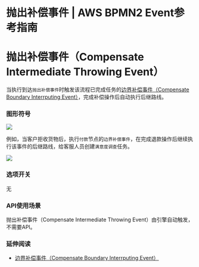 # 抛出补偿事件 | AWS BPMN2 Event参考指南

# 抛出补偿事件（Compensate Intermediate Throwing Event）

当执行到达`抛出补偿事件`时触发该流程已完成任务的[边界补偿事件（Compensate Boundary Interrputing Event）](<../boundaryevents/compensate_boundary_interrputing_event.html>)，完成补偿操作后自动执行后继路线。

### 图形符号

![](https://docs.awspaas.com/reference-guide/aws-paas-process-event-reference-guide/intermediateevents/61.png)

例如，当客户拒收货物后，执行`付款`节点的`边界补偿事件`，在完成退款操作后继续执行该事件的后继路线，给客服人员创建`满意度调查`任务。

![](https://docs.awspaas.com/reference-guide/aws-paas-process-event-reference-guide/intermediateevents/62.png)

### 选项开关

无

### API使用场景

抛出补偿事件（Compensate Intermediate Throwing Event）由引擎自动触发，不需要API。

### 延伸阅读

  * [边界补偿事件（Compensate Boundary Interrputing Event）](<../boundaryevents/compensate_boundary_interrputing_event.html>)